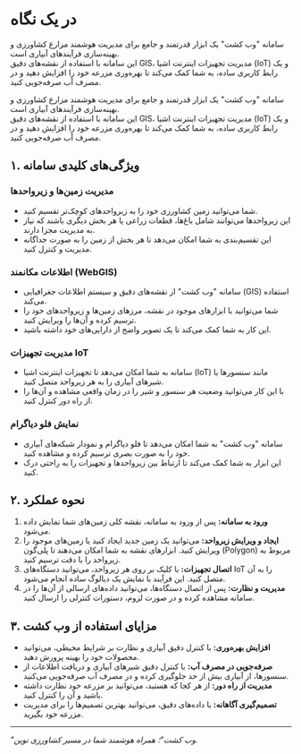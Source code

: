 # در یک نگاه

سامانه "وب کشت" یک ابزار قدرتمند و جامع برای مدیریت هوشمند مزارع کشاورزی و بهینه‌سازی فرآیندهای آبیاری است.  
این سامانه با استفاده از نقشه‌های دقیق GIS، مدیریت تجهیزات اینترنت اشیا (IoT) و یک رابط کاربری ساده، به شما کمک می‌کند تا بهره‌وری مزرعه خود را افزایش دهید و در مصرف آب صرفه‌جویی کنید.

سامانه "وب کشت" یک ابزار قدرتمند و جامع برای مدیریت هوشمند مزارع کشاورزی و بهینه‌سازی فرآیندهای آبیاری است.  
این سامانه با استفاده از نقشه‌های دقیق GIS، مدیریت تجهیزات اینترنت اشیا (IoT) و یک رابط کاربری ساده، به شما کمک می‌کند تا بهره‌وری مزرعه خود را افزایش دهید و در مصرف آب صرفه‌جویی کنید.

## ۱. ویژگی‌های کلیدی سامانه

### مدیریت زمین‌ها و زیرواحدها
- شما می‌توانید زمین کشاورزی خود را به زیرواحدهای کوچک‌تر تقسیم کنید.
- این زیرواحدها می‌توانند شامل باغ‌ها، قطعات زراعی یا هر بخش دیگری باشند که نیاز به مدیریت مجزا دارند.
- این تقسیم‌بندی به شما امکان می‌دهد تا هر بخش از زمین را به صورت جداگانه مدیریت و کنترل کنید.

### اطلاعات مکانمند (WebGIS)
- سامانه "وب کشت" از نقشه‌های دقیق و سیستم اطلاعات جغرافیایی (GIS) استفاده می‌کند.
- شما می‌توانید با ابزارهای موجود در نقشه، مرزهای زمین‌ها و زیرواحدهای خود را ترسیم کرده و آن‌ها را ویرایش کنید.
- این کار به شما کمک می‌کند تا یک تصویر واضح از دارایی‌های خود داشته باشید.

### مدیریت تجهیزات IoT
- سامانه به شما امکان می‌دهد تا تجهیزات اینترنت اشیا (IoT) مانند سنسورها یا شیرهای آبیاری را به هر زیرواحد متصل کنید.
- با این کار می‌توانید وضعیت هر سنسور و شیر را در زمان واقعی مشاهده و آن‌ها را از راه دور کنترل کنید.

### نمایش فلو دیاگرام
- سامانه "وب کشت" به شما امکان می‌دهد تا فلو دیاگرام و نمودار شبکه‌های آبیاری خود را به صورت بصری ترسیم کرده و مشاهده کنید.
- این ابزار به شما کمک می‌کند تا ارتباط بین زیرواحدها و تجهیزات را به راحتی درک کنید.

## ۲. نحوه عملکرد

1. **ورود به سامانه:** پس از ورود به سامانه، نقشه کلی زمین‌های شما نمایش داده می‌شود.  
2. **ایجاد و ویرایش زیرواحد:** می‌توانید یک زمین جدید ایجاد کنید یا زمین‌های موجود را ویرایش کنید. ابزارهای نقشه به شما امکان می‌دهند تا پلی‌گون (Polygon) مربوط به زیرواحد را با دقت ترسیم کنید.  
3. **اتصال تجهیزات:** با کلیک بر روی هر زیرواحد، می‌توانید دستگاه‌های IoT را به آن متصل کنید. این فرآیند با نمایش یک دیالوگ ساده انجام می‌شود.  
4. **مدیریت و نظارت:** پس از اتصال دستگاه‌ها، می‌توانید داده‌های ارسالی از آن‌ها را در سامانه مشاهده کرده و در صورت لزوم، دستورات کنترلی را ارسال کنید.  

## ۳. مزایای استفاده از وب کشت

- **افزایش بهره‌وری:** با کنترل دقیق آبیاری و نظارت بر شرایط محیطی، می‌توانید محصولات خود را بهینه پرورش دهید.
- **صرفه‌جویی در مصرف آب:** با کنترل دقیق شیرهای آبیاری و دریافت اطلاعات از سنسورها، از آبیاری بیش از حد جلوگیری کرده و در مصرف آب صرفه‌جویی می‌کنید.
- **مدیریت از راه دور:** از هر کجا که هستید، می‌توانید بر مزرعه خود نظارت داشته باشید و آن را کنترل کنید.
- **تصمیم‌گیری آگاهانه:** با داده‌های دقیق، می‌توانید بهترین تصمیم‌ها را برای مدیریت مزرعه خود بگیرید.

---

*"وب کشت"؛ همراه هوشمند شما در مسیر کشاورزی نوین.*